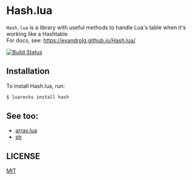 # Hash.lua
<code>Hash.lua</code> is a library with useful methods to handle Lua's table when it's working like a Hashtable<br>
For docs, see: https://evandrolg.github.io/Hash.lua/

[![Build
Status](https://travis-ci.org/EvandroLG/Hash.lua.svg?branch=master)](https://travis-ci.org/EvandroLG/Hash.lua)

## Installation
To install Hash.lua, run:
```sh
$ luarocks install hash
```

## See too:
* [array.lua](http://www.github.com/evandrolg/array.lua)
* [str](https://github.com/EvandroLG/str)

## LICENSE
[MIT](https://github.com/EvandroLG/Hash.lua/tree/master/LICENSE)
